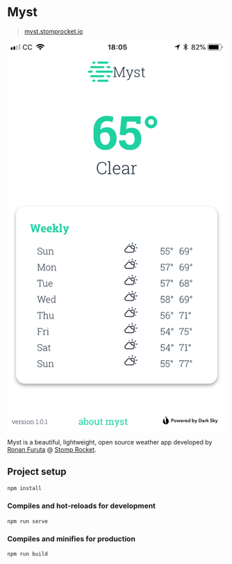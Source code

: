 # Myst

> [myst.stomprocket.io](https://brainstormincstudio.com)

![Myst](./screenshot.PNG)

Myst is a beautiful, lightweight, open source weather app developed by [Ronan Furuta](https://brainstormincstudio.com) @ [Stomp Rocket](https://stomprocket.io).

## Project setup

```
npm install
```

### Compiles and hot-reloads for development

```
npm run serve
```

### Compiles and minifies for production

```
npm run build
```
